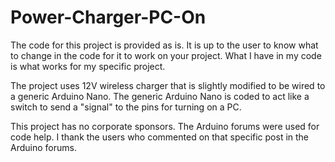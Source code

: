# Power-Charger-PC-On

The code for this project is provided as is. It is up to the user to know what to change in the code for it to work on your project. What I have in my code is what works for my specific project. 

The project uses 12V wireless charger that is slightly modified to be wired to a generic Arduino Nano. The  generic Arduino Nano is coded to act like a switch to send a "signal" to the pins for turning on a PC. 

This project has no corporate sponsors. The Arduino forums were used for code help. I thank the users who commented on that specific post in the Arduino forums.
